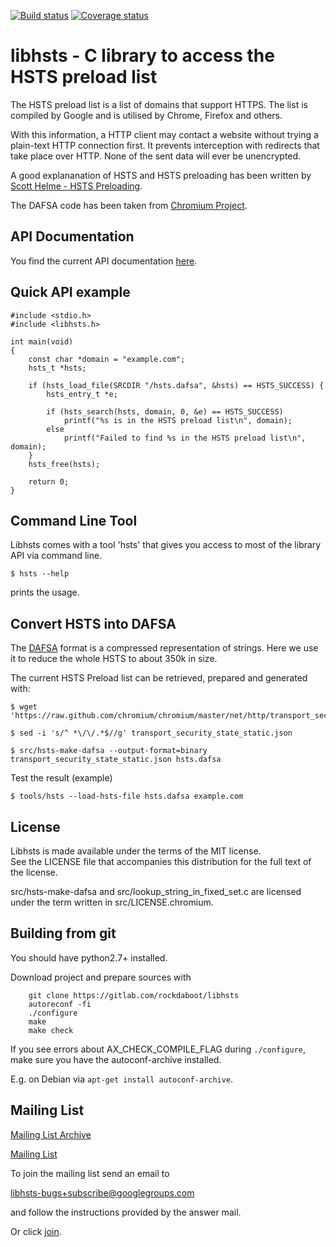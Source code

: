 [![Build status](https://gitlab.com/rockdaboot/libhsts/badges/master/build.svg)](https://gitlab.com/rockdaboot/libhsts/pipelines)
[![Coverage status](https://gitlab.com/rockdaboot/libhsts/badges/master/coverage.svg)](https://rockdaboot.gitlab.io/libhsts/coverage)

libhsts - C library to access the HSTS preload list
===================================================

The HSTS preload list is a list of domains that support HTTPS.
The list is compiled by Google and is utilised by Chrome, Firefox and others.

With this information, a HTTP client may contact a website without trying
a plain-text HTTP connection first. It prevents interception with redirects
that take place over HTTP. None of the sent data will ever be unencrypted.

A good explananation of HSTS and HSTS preloading has been written by
[Scott Helme - HSTS Preloading](https://scotthelme.co.uk/hsts-preloading/).

The DAFSA code has been taken from [Chromium Project](https://code.google.com/p/chromium/).


API Documentation
-----------------

You find the current API documentation [here](https://rockdaboot.gitlab.io/libhsts/reference/).


Quick API example
-----------------

	#include <stdio.h>
	#include <libhsts.h>

	int main(void)
	{
		const char *domain = "example.com";
		hsts_t *hsts;

		if (hsts_load_file(SRCDIR "/hsts.dafsa", &hsts) == HSTS_SUCCESS) {
			hsts_entry_t *e;

			if (hsts_search(hsts, domain, 0, &e) == HSTS_SUCCESS)
				printf("%s is in the HSTS preload list\n", domain);
			else
				printf("Failed to find %s in the HSTS preload list\n", domain);
		}
		hsts_free(hsts);

		return 0;
	}

Command Line Tool
-----------------

Libhsts comes with a tool 'hsts' that gives you access to most of the
library API via command line.

	$ hsts --help

prints the usage.

Convert HSTS into DAFSA
-----------------------

The [DAFSA](https://en.wikipedia.org/wiki/Deterministic_acyclic_finite_state_automaton) format is a compressed
representation of strings. Here we use it to reduce the whole HSTS to about 350k in size.

The current HSTS Preload list can be retrieved, prepared and generated with:

	$ wget 'https://raw.github.com/chromium/chromium/master/net/http/transport_security_state_static.json'

	$ sed -i 's/^ *\/\/.*$//g' transport_security_state_static.json

	$ src/hsts-make-dafsa --output-format=binary transport_security_state_static.json hsts.dafsa

Test the result (example)

	$ tools/hsts --load-hsts-file hsts.dafsa example.com

License
-------

Libhsts is made available under the terms of the MIT license.<br>
See the LICENSE file that accompanies this distribution for the full text of the license.

src/hsts-make-dafsa and src/lookup_string_in_fixed_set.c are licensed under the term written in
src/LICENSE.chromium.

Building from git
-----------------

You should have python2.7+ installed.

Download project and prepare sources with

		git clone https://gitlab.com/rockdaboot/libhsts
		autoreconf -fi
		./configure
		make
		make check

If you see errors about AX_CHECK_COMPILE_FLAG during `./configure`,
make sure you have the autoconf-archive installed.

E.g. on Debian via `apt-get install autoconf-archive`.

Mailing List
------------

[Mailing List Archive](http://news.gmane.org/gmane.network.dns.libhsts.bugs)

[Mailing List](https://groups.google.com/forum/#!forum/libhsts-bugs)

To join the mailing list send an email to

libhsts-bugs+subscribe@googlegroups.com

and follow the instructions provided by the answer mail.

Or click [join](https://groups.google.com/forum/#!forum/libhsts-bugs/join).
